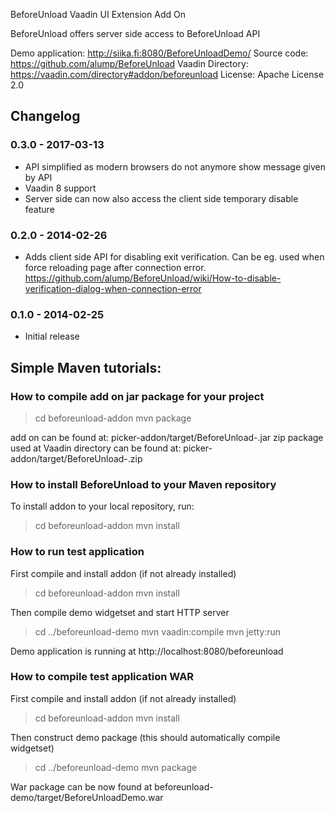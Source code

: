 BeforeUnload Vaadin UI Extension Add On

BeforeUnload offers server side access to BeforeUnload API

Demo application: http://siika.fi:8080/BeforeUnloadDemo/
Source code: https://github.com/alump/BeforeUnload
Vaadin Directory: https://vaadin.com/directory#addon/beforeunload
License: Apache License 2.0

## Changelog
### 0.3.0 - 2017-03-13
* API simplified as modern browsers do not anymore show message given by API
* Vaadin 8 support
* Server side can now also access the client side temporary disable feature

### 0.2.0 - 2014-02-26
* Adds client side API for disabling exit verification. Can be eg. used when
  force reloading page after connection error.
  https://github.com/alump/BeforeUnload/wiki/How-to-disable-verification-dialog-when-connection-error

### 0.1.0 - 2014-02-25
* Initial release

## Simple Maven tutorials:

### How to compile add on jar package for your project

> cd beforeunload-addon
> mvn package

add on can be found at: picker-addon/target/BeforeUnload-<version>.jar
zip package used at Vaadin directory can be found at:
picker-addon/target/BeforeUnload-<version>.zip

### How to install BeforeUnload to your Maven repository

To install addon to your local repository, run:

> cd beforeunload-addon
> mvn install

### How to run test application

First compile and install addon (if not already installed)
> cd beforeunload-addon
> mvn install

Then compile demo widgetset and start HTTP server
> cd ../beforeunload-demo
> mvn vaadin:compile
> mvn jetty:run

Demo application is running at http://localhost:8080/beforeunload

### How to compile test application WAR

First compile and install addon (if not already installed)
> cd beforeunload-addon
> mvn install

Then construct demo package (this should automatically compile widgetset)
> cd ../beforeunload-demo
> mvn package

War package can be now found at beforeunload-demo/target/BeforeUnloadDemo.war
